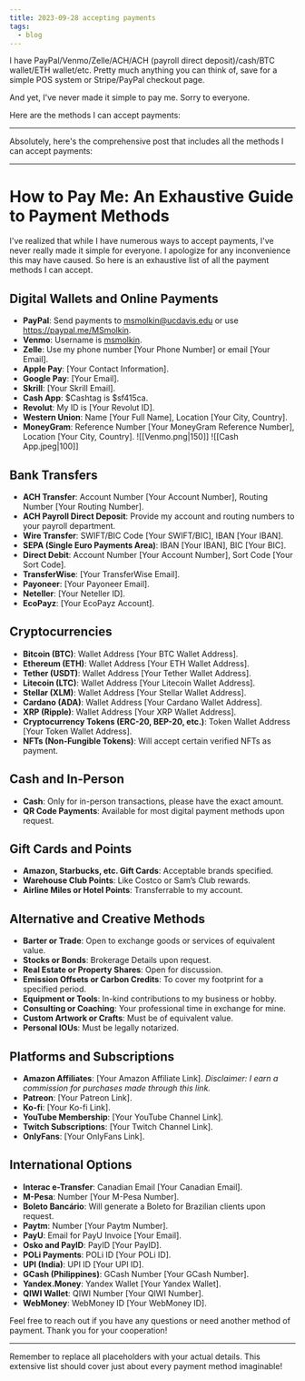 ```yaml
---
title: 2023-09-28 accepting payments
tags:
  - blog
---
```

I have PayPal/Venmo/Zelle/ACH/ACH (payroll direct deposit)/cash/BTC wallet/ETH wallet/etc. Pretty much anything you can think of, save for a simple POS system or Stripe/PayPal checkout page.

And yet, I've never made it simple to pay me. Sorry to everyone.

Here are the methods I can accept payments:

---

Absolutely, here's the comprehensive post that includes all the methods I can accept payments:

---

# How to Pay Me: An Exhaustive Guide to Payment Methods

I've realized that while I have numerous ways to accept payments, I've never really made it simple for everyone. I apologize for any inconvenience this may have caused. So here is an exhaustive list of all the payment methods I can accept.


## Digital Wallets and Online Payments
- **PayPal**: Send payments to msmolkin@ucdavis.edu or use https://paypal.me/MSmolkin.
- **Venmo**: Username is [msmolkin](https://account.venmo.com/u/msmolkin).
- **Zelle**: Use my phone number [Your Phone Number] or email [Your Email].
- **Apple Pay**: [Your Contact Information].
- **Google Pay**: [Your Email].
- **Skrill**: [Your Skrill Email].
- **Cash App**: $Cashtag is $sf415ca.
- **Revolut**: My ID is [Your Revolut ID].
- **Western Union**: Name [Your Full Name], Location [Your City, Country].
- **MoneyGram**: Reference Number [Your MoneyGram Reference Number], Location [Your City, Country].
![[Venmo.png|150]]	![[Cash App.jpeg|100]]
## Bank Transfers
- **ACH Transfer**: Account Number [Your Account Number], Routing Number [Your Routing Number].
- **ACH Payroll Direct Deposit**: Provide my account and routing numbers to your payroll department.
- **Wire Transfer**: SWIFT/BIC Code [Your SWIFT/BIC], IBAN [Your IBAN].
- **SEPA (Single Euro Payments Area)**: IBAN [Your IBAN], BIC [Your BIC].
- **Direct Debit**: Account Number [Your Account Number], Sort Code [Your Sort Code].
- **TransferWise**: [Your TransferWise Email].
- **Payoneer**: [Your Payoneer Email].
- **Neteller**: [Your Neteller ID].
- **EcoPayz**: [Your EcoPayz Account].

## Cryptocurrencies
- **Bitcoin (BTC)**: Wallet Address [Your BTC Wallet Address].
- **Ethereum (ETH)**: Wallet Address [Your ETH Wallet Address].
- **Tether (USDT)**: Wallet Address [Your Tether Wallet Address].
- **Litecoin (LTC)**: Wallet Address [Your Litecoin Wallet Address].
- **Stellar (XLM)**: Wallet Address [Your Stellar Wallet Address].
- **Cardano (ADA)**: Wallet Address [Your Cardano Wallet Address].
- **XRP (Ripple)**: Wallet Address [Your XRP Wallet Address].
- **Cryptocurrency Tokens (ERC-20, BEP-20, etc.)**: Token Wallet Address [Your Token Wallet Address].
- **NFTs (Non-Fungible Tokens)**: Will accept certain verified NFTs as payment.

## Cash and In-Person
- **Cash**: Only for in-person transactions, please have the exact amount.
- **QR Code Payments**: Available for most digital payment methods upon request.
  
## Gift Cards and Points
- **Amazon, Starbucks, etc. Gift Cards**: Acceptable brands specified.
- **Warehouse Club Points**: Like Costco or Sam’s Club rewards.
- **Airline Miles or Hotel Points**: Transferrable to my account.

## Alternative and Creative Methods
- **Barter or Trade**: Open to exchange goods or services of equivalent value.
- **Stocks or Bonds**: Brokerage Details upon request.
- **Real Estate or Property Shares**: Open for discussion.
- **Emission Offsets or Carbon Credits**: To cover my footprint for a specified period.
- **Equipment or Tools**: In-kind contributions to my business or hobby.
- **Consulting or Coaching**: Your professional time in exchange for mine.
- **Custom Artwork or Crafts**: Must be of equivalent value.
- **Personal IOUs**: Must be legally notarized.
  
## Platforms and Subscriptions
- **Amazon Affiliates**: [Your Amazon Affiliate Link]. *Disclaimer: I earn a commission for purchases made through this link.*
- **Patreon**: [Your Patreon Link].
- **Ko-fi**: [Your Ko-fi Link].
- **YouTube Membership**: [Your YouTube Channel Link].
- **Twitch Subscriptions**: [Your Twitch Channel Link].
- **OnlyFans**: [Your OnlyFans Link].
  
## International Options
- **Interac e-Transfer**: Canadian Email [Your Canadian Email].
- **M-Pesa**: Number [Your M-Pesa Number].
- **Boleto Bancário**: Will generate a Boleto for Brazilian clients upon request.
- **Paytm**: Number [Your Paytm Number].
- **PayU**: Email for PayU Invoice [Your Email].
- **Osko and PayID**: PayID [Your PayID].
- **POLi Payments**: POLi ID [Your POLi ID].
- **UPI (India)**: UPI ID [Your UPI ID].
- **GCash (Philippines)**: GCash Number [Your GCash Number].
- **Yandex.Money**: Yandex Wallet [Your Yandex Wallet].
- **QIWI Wallet**: QIWI Number [Your QIWI Number].
- **WebMoney**: WebMoney ID [Your WebMoney ID].

Feel free to reach out if you have any questions or need another method of payment. Thank you for your cooperation!

---

Remember to replace all placeholders with your actual details. This extensive list should cover just about every payment method imaginable!